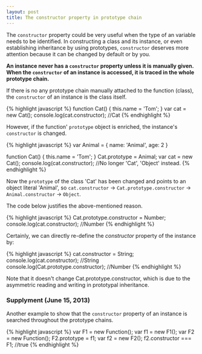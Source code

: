 ```yaml
---
layout: post
title: The constructor property in prototype chain
---
```

The `constructor` property could be very useful when the type of an variable needs to be identified. In constructing a class and its instance, or even establishing inheritance by using prototypes, `constructor` deserves more attention because it can be changed by default or by you.

**An instance never has a `constructor` property unless it is manually given. When the `constructor` of an instance is accessed, it is traced in the whole prototype chain.** 

If there is no any prototype chain manually attached to the function (class), the `constructor` of an instance is the class itself.

{% highlight javascript %}
function Cat() {
    this.name = 'Tom';
}
var cat = new Cat();
console.log(cat.constructor);  //Cat
{% endhighlight %}

However, if the function' `prototype` object is enriched, the instance's `constructor` is changed.

{% highlight javascript %}
var Animal = {
    name: 'Animal',
    age: 2
}

function Cat() {
    this.name = 'Tom';
}
Cat.prototype = Animal;
var cat = new Cat();
console.log(cat.constructor);  //No longer 'Cat', 'Object' instead.
{% endhighlight %}

Now the `prototype` of the class 'Cat' has been changed and points to an object literal 'Animal', so `cat.constructor` -> `Cat.prototype.constructor` -> `Animal.constructor` -> `Object`.

The code below justifies the above-mentioned reason.

{% highlight javascript %}
Cat.prototype.constructor = Number;
console.log(cat.constructor);  //Number
{% endhighlight %}

Certainly, we can directly re-define the <em>constructor</em> property of the instance by:

{% highlight javascript %}
cat.constructor = String;
console.log(cat.constructor);  //String
console.log(Cat.prototype.constructor);  //Number
{% endhighlight %}

Note that it doesn't change Cat.prototype.constructor, which is due to the asymmetric reading and writing in prototypal inheritance.

### Supplyment (June 15, 2013)
Another example to show that the `constructor` property of an instance is searched throughout the prototype chains.

{% highlight javascript %}
var F1 = new Function();
var f1 = new F1();
var F2 = new Function();
F2.prototype = f1;
var f2 = new F2();
f2.constructor === F1;  //true
{% endhighlight %}